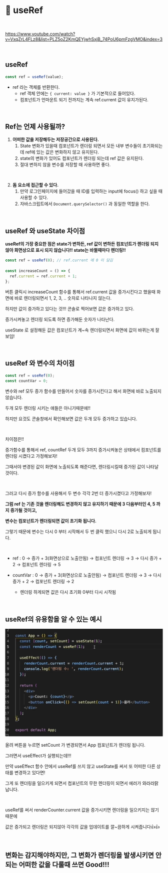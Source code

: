 # 🩵 useRef

<br>

https://www.youtube.com/watch?v=VxqZrL4FLz8&list=PLZ5oZ2KmQEYjwhSxjB_74PoU6pmFzgVMO&index=3

<br>

## useRef

```jsx
const ref = useRef(value);
```

- ref 라는 객체를 반환한다.
  - ref 객체 안에는 `{ current: value }` 가 기본적으로 들어있다.
  - 컴포넌트가 언마운트 되기 전까지는 계속 ref.current 값이 유지가된다.

<br>

## Ref는 언제 사용될까?

1. **어떠한 값을 저장해두는 저장공간으로 사용된다.**
   1. State 변화가 있을때 컴포넌트가 렌더링 되면서 모든 내부 변수들이 초기화되는데 ref에 있는 값은 변화하지 않고 유지된다.
   2. state의 변화가 있어도 컴포넌트가 렌더링 되는데 ref 값은 유지된다.
   3. 절대 변하지 않을 변수를 저장할 때 사용하면 좋다.

<br>

2. **돔 요소에 접근할 수 있다.**
   1. 만약 로그인페이지에 들어갔을 때 ID를 입력하는 input에 focus() 하고 싶을 때 사용할 수 있다.
   2. 자바스크립트에서 `Document.querySelector()` 과 동일한 역할을 한다.

<br>

## useRef 와 useState 차이점

**useRef의 가장 중요한 점은 state가 변하든, ref 값이 변하든 컴포넌트가 렌더링 되지 않아 화면상으로 표시 되지 않습니다!! state는 바뀔때마다 렌더링!!**

```jsx
const ref = useRef(0); // ref.current 에 0 이 담김

const increaseCount = () => {
  ref.current = ref.current + 1;
};
```

버튼 클릭시 increaseCount 함수를 통해서 ref.current 값을 증가시킨다고 했을때 화면에 바로 렌더링되면서 1, 2, 3, .. 숫자로 나타나지 않는다.

하지만 값이 증가하고 있다는 것!!! 콘솔로 찍어보면 값은 증가하고 있다.

증가시켜놓고 렌더링 되도록 하면 증가해둔 숫자가 나타난다.

useState 로 설정해둔 값은 컴포넌트가 계~속 렌더링되면서 화면에 값이 바뀌는게 잘 보임!

<br>

## useRef 와 변수의 차이점

```jsx
const ref = useRef(0);
const countVar = 0;
```

변수와 ref 모두 증가 함수를 만들어서 숫자를 증가시킨다고 해서 화면에 바로 노출되지 않습니다.

두개 모두 렌더링 시키는 애들은 아니기때문에!!

하지만 요것도 콘솔창에서 확인해보면 값은 두개 모두 증가하고 있습니다.

<br>

차이점은!!

증가함수를 통해서 ref, countRef 두개 모두 3까지 증가시켜놓은 상태에서 컴포넌트를 렌더링 시켰다고 가정해보자!

그때서야 변경된 값이 화면에 노출되도록 해준다면, 렌더링시킬때 증가된 값이 나타날 것이다.

<br>

그러고 다시 증가 함수를 사용해서 두 변수 각각 2번 더 증가시켰다고 가정해보자!

**그럼 ref 는 기존 것을 렌더링해도 변경하지 않고 유지하기 때문에 3 다음부터인 4, 5 까지 증가될 것이고,**

**변수는 컴포넌트가 렌더링되면 값이 초기화 됩니다.**

그렇기 때문에 변수는 다시 0 부터 시작해서 두 번 클릭 했으니 다시 2로 노출되게 됩니다.

<br>

- ref : 0 → 증가 + 3(화면상으로 노출안됨) → 컴포넌트 렌더링 → 3 → 다시 증가 + 2 → 컴포넌트 렌더링 → 5

- countVar : 0 → 증가 + 3(화면상으로 노출안됨) → 컴포넌트 렌더링 → 3 → 다시 증가 + 2 → 컴포넌트 렌더링 → 2
  - 렌더링 하게되면 값은 다시 초기화 0부터 다시 시작됨

<br>

## useRef의 유용함을 알 수 있는 예시

<img src="../../images/useRef.png" />

올려 버튼을 누르면 setCount 가 변경되면서 App 컴포넌트가 렌더링 됩니다.

그러면서 useEffect가 실행되는데!!!

만약 useEffect 함수 안에서 useRef를 쓰지 않고 useState를 써서 또 어떠한 다른 상태를 변경하고 있다면!

그게 또 렌더링을 일으키게 되면서 컴포넌트의 무한 렌더링이 되면서 에러가 와라라랅 납니다.

<br>

useRef를 써서 renderCounter.current 값을 증가시키면 렌더링을 일으키지는 않기때문에

값은 증가되고 렌더링은 되지않아 각각의 값을 업데이트를 깔~끔하게 시켜줍니다👍👍

<br>

## 변화는 감지해야하지만, 그 변화가 렌더링을 발생시키면 안되는 어떠한 값을 다룰때 쓰면 Good!!!
